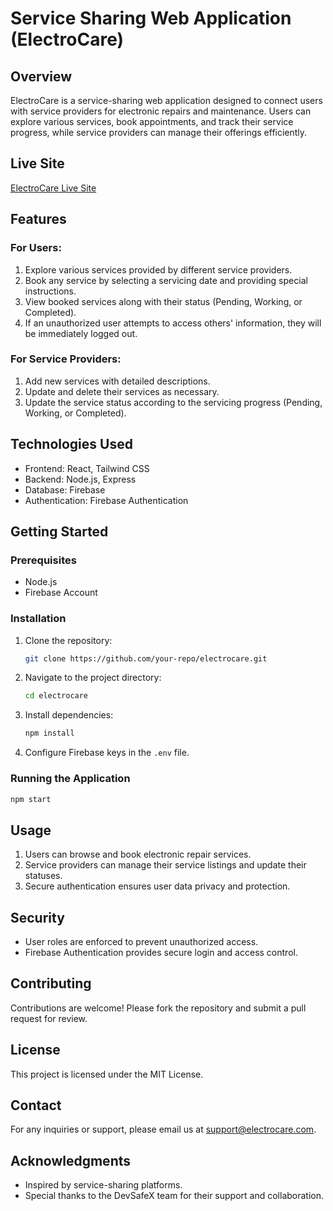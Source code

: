 # Service Sharing Web Application (ElectroCare)

## Overview
ElectroCare is a service-sharing web application designed to connect users with service providers for electronic repairs and maintenance. Users can explore various services, book appointments, and track their service progress, while service providers can manage their offerings efficiently.

## Live Site
[ElectroCare Live Site](https://electronics-repair-9c5bf.web.app)

## Features
### For Users:
1. Explore various services provided by different service providers.
2. Book any service by selecting a servicing date and providing special instructions.
3. View booked services along with their status (Pending, Working, or Completed).
4. If an unauthorized user attempts to access others' information, they will be immediately logged out.

### For Service Providers:
1. Add new services with detailed descriptions.
2. Update and delete their services as necessary.
3. Update the service status according to the servicing progress (Pending, Working, or Completed).

## Technologies Used
- Frontend: React, Tailwind CSS
- Backend: Node.js, Express
- Database: Firebase
- Authentication: Firebase Authentication

## Getting Started
### Prerequisites
- Node.js
- Firebase Account

### Installation
1. Clone the repository:
   ```bash
   git clone https://github.com/your-repo/electrocare.git
   ```
2. Navigate to the project directory:
   ```bash
   cd electrocare
   ```
3. Install dependencies:
   ```bash
   npm install
   ```
4. Configure Firebase keys in the `.env` file.

### Running the Application
```bash
npm start
```

## Usage
1. Users can browse and book electronic repair services.
2. Service providers can manage their service listings and update their statuses.
3. Secure authentication ensures user data privacy and protection.

## Security
- User roles are enforced to prevent unauthorized access.
- Firebase Authentication provides secure login and access control.

## Contributing
Contributions are welcome! Please fork the repository and submit a pull request for review.

## License
This project is licensed under the MIT License.

## Contact
For any inquiries or support, please email us at [support@electrocare.com](mailto:support@electrocare.com).

## Acknowledgments
- Inspired by service-sharing platforms.
- Special thanks to the DevSafeX team for their support and collaboration.

